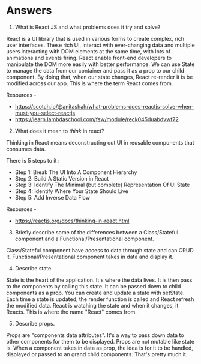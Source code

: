 # Answers

1.  What is React JS and what problems does it try and solve?

React is a UI library that is used in various forms to create complex, rich user interfaces. These rich UI, interact with ever-changing data and multiple users interacting with DOM elements at the same time, with lots of animations and events firing. React enable front-end developers to manipulate the DOM more easily with better performance. We can use State to manage the data from our container and pass it as a prop to our child component. By doing that, when our state changes, React re-render it is be modified across our app. This is where the term React comes from.

Resources -
- https://scotch.io/@anitashah/what-problems-does-reactjs-solve-when-must-you-select-reactjs
- https://learn.lambdaschool.com/fsw/module/reck045duabdvwf72

2.  What does it mean to _think_ in react?

Thinking in React means deconstructing out UI in reusable components that consumes data.

There is 5 steps to it :
- Step 1: Break The UI Into A Component Hierarchy
- Step 2: Build A Static Version in React
- Step 3: Identify The Minimal (but complete) Representation Of UI State
- Step 4: Identify Where Your State Should Live
- Step 5: Add Inverse Data Flow

Resources -
- https://reactjs.org/docs/thinking-in-react.html

3.  Briefly describe some of the differences between a Class/Stateful component and a Functional/Presentational component.

Class/Stateful component have access to data through state and can CRUD it. Functional/Presentational component takes in data and display it.

4.  Describe state.

State is the heart of the application. It's where the data lives. It is then pass to the components by calling this.state. It can be passed down to child components as a prop. You can create and update a state with setState. Each time a state is updated, the render function is called and React refresh the modified data. React is watching the state and when it changes, it Reacts. This is where the name "React" comes from.

5.  Describe props.

Props are "components data attributes". It's a way to pass down data to other components for them to be displayed. Props are not mutable like state is. When a component takes in data as prop, the idea is for it to be handled, displayed or passed to an grand child components. That's pretty much it. 